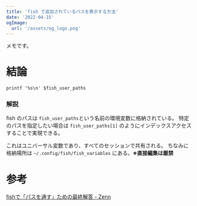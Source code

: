 ```yaml
---
title: 'fish で追加されているパスを表示する方法'
date: '2022-04-15'
ogImage:
  url: '/assets/og_logo.png'
---
```

メモです。

# 結論
```
printf '%s\n' $fish_user_paths
```
### 解説
fish のパスは `fish_user_paths`という名前の環境変数に格納されている。
特定のパスを指定したい場合は `fish_user_paths[1]` のようにインデックスアクセスすることで実現できる。

これはユニバーサル変数であり、すべてのセッションで共有される。
ちなみに格納場所は `~/.config/fish/fish_variables` にある。**※直接編集は厳禁**


# 参考
[fishで「パスを通す」ための最終解答 - Zenn](https://zenn.dev/estra/articles/zenn-fish-add-path-final-answer)